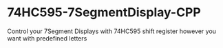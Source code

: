 # 74HC595-7SegmentDisplay-CPP
Control your 7Segment Displays with 74HC595 shift register however you want with predefined letters
